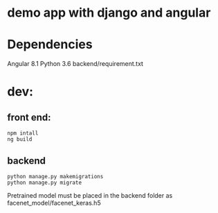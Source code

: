 # demo app with django and angular
# Dependencies
Angular 8.1
Python 3.6
  backend/requirement.txt
# dev:
## front end:
    npm intall 
    ng build
## backend 
    python manage.py makemigrations
    python manage.py migrate

Pretrained model must be placed in the backend folder as facenet_model/facenet_keras.h5
